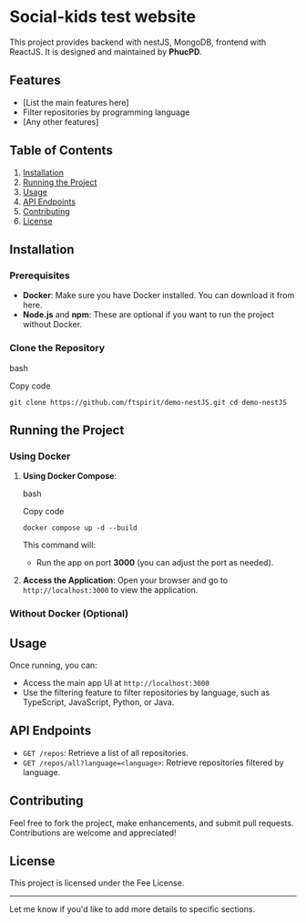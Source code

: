 # Social-kids test website

This project provides backend with nestJS, MongoDB, frontend with ReactJS. It is designed and maintained by **PhucPD**.

## Features

- [List the main features here]
- Filter repositories by programming language
- [Any other features]

## Table of Contents

1.  [Installation](#installation)
2.  [Running the Project](#running-the-project)
3.  [Usage](#usage)
4.  [API Endpoints](#api-endpoints)
5.  [Contributing](#contributing)
6.  [License](#license)

## Installation

### Prerequisites

- **Docker**: Make sure you have Docker installed. You can download it from here.
- **Node.js** and **npm**: These are optional if you want to run the project without Docker.

### Clone the Repository

bash

Copy code

`git clone https://github.com/ftspirit/demo-nestJS.git
cd demo-nestJS`

## Running the Project

### Using Docker

1.  **Using Docker Compose**:

    bash

    Copy code

    `docker compose up -d --build`

    This command will:

    - Run the app on port **3000** (you can adjust the port as needed).

2.  **Access the Application**: Open your browser and go to `http://localhost:3000` to view the application.

### Without Docker (Optional)

## Usage

Once running, you can:

- Access the main app UI at `http://localhost:3000`
- Use the filtering feature to filter repositories by language, such as TypeScript, JavaScript, Python, or Java.

## API Endpoints

- `GET /repos`: Retrieve a list of all repositories.
- `GET /repos/all?language=<language>`: Retrieve repositories filtered by language.

## Contributing

Feel free to fork the project, make enhancements, and submit pull requests. Contributions are welcome and appreciated!

## License

This project is licensed under the Fee License.

---

Let me know if you'd like to add more details to specific sections.
